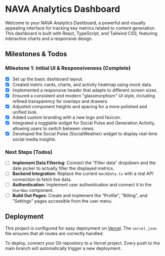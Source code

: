# NAVA Analytics Dashboard

Welcome to your NAVA Analytics Dashboard, a powerful and visually appealing interface for tracking key metrics related to content generation. This dashboard is built with React, TypeScript, and Tailwind CSS, featuring interactive charts and a responsive design.

## Milestones & Todos

### Milestone 1: Initial UI & Responsiveness (Complete)
- [x] Set up the basic dashboard layout.
- [x] Created metric cards, charts, and activity heatmap using mock data.
- [x] Implemented a responsive header that adapts to different screen sizes.
- [x] Ensured a consistent and modern "glassmorphism" UI style, including refined transparency for overlays and drawers.
- [x] Adjusted component heights and spacing for a more polished and unified look.
- [x] Added custom branding with a new logo and favicon.
- [x] Integrated a togglable widget for Social Pulse and Generation Activity, allowing users to switch between views.
- [x] Developed the Social Pulse (SocialWeather) widget to display real-time social media insights.

### Next Steps (Todos)
- [ ] **Implement Data Filtering**: Connect the "Filter data" dropdown and the date picker to actually filter the displayed metrics.
- [ ] **Backend Integration**: Replace the current `mockData.ts` with a real API connection to fetch live data.
- [ ] **Authentication**: Implement user authentication and connect it to the `UserNav` component.
- [ ] **Build Out Pages**: Create and implement the "Profile", "Billing", and "Settings" pages accessible from the user menu.

## Deployment

This project is configured for easy deployment on [Vercel](https://vercel.com/). The `vercel.json` file ensures that all routes are correctly handled.

To deploy, connect your Git repository to a Vercel project. Every push to the main branch will automatically trigger a new deployment.